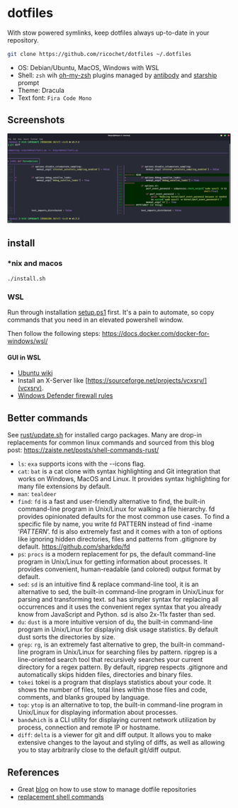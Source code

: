 # dotfiles

With stow powered symlinks, keep dotfiles always up-to-date in your repository.

```bash
git clone https://github.com/ricochet/dotfiles ~/.dotfiles
```

- OS: Debian/Ubuntu, MacOS, Windows with WSL
- Shell: `zsh` wih [oh-my-zsh](https://ohmyz.sh) plugins managed by [antibody](https://getantibody.github.io/) and [starship](https://starship.rs) prompt
- Theme: Dracula
- Text font: `Fira Code Mono`

## Screenshots

![git diff with delta](img/diff.png)

## install

### *nix and macos

```bash
./install.sh
```

### WSL

Run through installation [setup.ps1](./wsl/setup.ps1) first.
It's a pain to automate, so copy commands that you need in an
elevated powershell window.

Then follow the following steps: <https://docs.docker.com/docker-for-windows/wsl/>

#### GUI in WSL

- [Ubuntu wiki](https://wiki.ubuntu.com/WSL#Running_Graphical_Applications)
- Install an X-Server like [https://sourceforge.net/projects/vcxsrv/](vcxsrv).
- [Windows Defender firewall rules](https://github.com/cascadium/wsl-windows-toolbar-launcher#firewall-rules)

## Better commands

See [rust/update.sh](./rust/update.sh) for installed cargo packages. Many are drop-in replacements for common linux commands and sourced from this blog post: <https://zaiste.net/posts/shell-commands-rust/>

- `ls`: `exa` supports icons with the --icons flag.
- `cat`: `bat` is a cat clone with syntax highlighting and Git integration that works on Windows, MacOS and Linux. It provides syntax highlighting for many file extensions by default.
- `man`: `tealdeer`
- `find`: `fd` is a fast and user-friendly alternative to find, the built-in command-line program in Unix/Linux for walking a file hierarchy. fd provides opinionated defaults for the most common use cases. To find a specific file by name, you write fd PATTERN instead of find -iname ‘*PATTERN*’. fd is also extremely fast and it comes with a ton of options like ignoring hidden directories, files and patterns from .gitignore by default. https://github.com/sharkdp/fd
- `ps`: `procs` is a modern replacement for ps, the default command-line program in Unix/Linux for getting information about processes. It provides convenient, human-readable (and colored) output format by default.
- `sed`: `sd` is an intuitive find & replace command-line tool, it is an alternative to sed, the built-in command-line program in Unix/Linux for parsing and transforming text. sd has simpler syntax for replacing all occurrences and it uses the convenient regex syntax that you already know from JavaScript and Python. sd is also 2x-11x faster than sed.
- `du`: `dust` is a more intuitive version of du, the built-in command-line program in Unix/Linux for displaying disk usage statistics. By default dust sorts the directories by size.
- `grep`: `rg`,  is an extremely fast alternative to grep, the built-in command-line program in Unix/Linux for searching files by pattern. ripgrep is a line-oriented search tool that recursively searches your current directory for a regex pattern. By default, ripgrep respects .gitignore and automatically skips hidden files, directories and binary files.
- `tokei` tokei is a program that displays statistics about your code. It shows the number of files, total lines within those files and code, comments, and blanks grouped by language.
- `top`: `ytop` is an alternative to top, the built-in command-line program in Unix/Linux for displaying information about processes.
- `bandwhich` is a CLI utility for displaying current network utilization by process, connection and remote IP or hostname.
- `diff`: `delta` is a viewer for git and diff output. It allows you to make extensive changes to the layout and styling of diffs, as well as allowing you to stay arbitrarily close to the default git/diff output.

## References

- Great [blog](https://alexpearce.me/2016/02/managing-dotfiles-with-stow/) on how to use stow to manage dotfile repositories
- [replacement shell commands](https://zaiste.net/posts/shell-commands-rust/)

